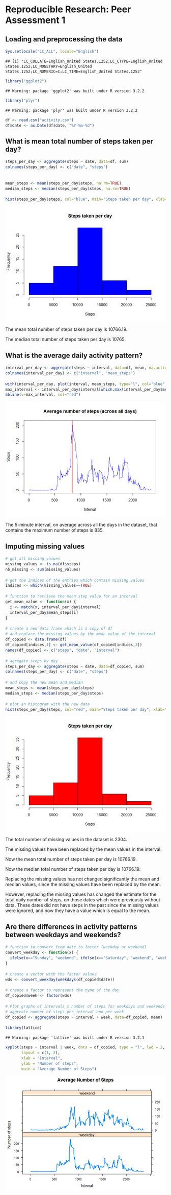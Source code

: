 # Reproducible Research: Peer Assessment 1


## Loading and preprocessing the data


```r
Sys.setlocale("LC_ALL", locale="English")
```

```
## [1] "LC_COLLATE=English_United States.1252;LC_CTYPE=English_United States.1252;LC_MONETARY=English_United States.1252;LC_NUMERIC=C;LC_TIME=English_United States.1252"
```

```r
library("ggplot2")
```

```
## Warning: package 'ggplot2' was built under R version 3.2.2
```

```r
library("plyr")
```

```
## Warning: package 'plyr' was built under R version 3.2.2
```

```r
df <- read.csv("activity.csv")
df$date <- as.Date(df$date, "%Y-%m-%d")
```


## What is mean total number of steps taken per day?

```r
steps_per_day <- aggregate(steps ~ date, data=df, sum)
colnames(steps_per_day) <- c("date", "steps")


mean_steps <- mean(steps_per_day$steps, na.rm=TRUE)
median_steps <- median(steps_per_day$steps, na.rm=TRUE)

hist(steps_per_day$steps, col="blue", main="Steps taken per day", xlab="Steps")
```

![](PA1_template_files/figure-html/unnamed-chunk-2-1.png) 

The mean total number of steps taken per day is 10766.19.


The median total number of steps taken per day is 10765.


## What is the average daily activity pattern?

```r
interval_per_day <- aggregate(steps ~ interval, data=df, mean, na.action=na.omit)
colnames(interval_per_day) <- c("interval", "mean_steps")

with(interval_per_day, plot(interval, mean_steps, type="l", col="blue", main="Average number of steps (across all days)", xlab="Interval", ylab="Steps"))
max_interval <- interval_per_day$interval[which.max(interval_per_day$mean_steps)]
abline(v=max_interval, col="red")
```

![](PA1_template_files/figure-html/unnamed-chunk-3-1.png) 

The 5-minute interval, on average across all the days in the dataset, that contains the maximum number of steps is 835.

## Imputing missing values

```r
# get all missing values
missing_values <- is.na(df$steps)
nb_missing <- sum(missing_values)

# get the indices of the entries which contain missing values
indices <- which(missing_values==TRUE)

# function to retrieve the mean step value for an interval
get_mean_value <- function(x) {
  i <- match(x, interval_per_day$interval)
  interval_per_day$mean_steps[i]
}

# create a new data frame which is a copy of df
# and replace the missing values by the mean value of the interval
df_copied <- data.frame(df)
df_copied[indices,1] <- get_mean_value(df_copied[indices,3])
names(df_copied) <- c("steps", "date", "interval")

# agregate steps by day
steps_per_day <- aggregate(steps ~ date, data=df_copied, sum)
colnames(steps_per_day) <- c("date", "steps")

# and copy the new mean and median
mean_steps <- mean(steps_per_day$steps)
median_steps <- median(steps_per_day$steps)

# plot an histogram with the new data
hist(steps_per_day$steps, col="red", main="Steps taken per day", xlab="Steps")
```

![](PA1_template_files/figure-html/unnamed-chunk-4-1.png) 

The total number of missing values in the dataset is 2304.

The missing values have been replaced by the mean values in the interval.

Now the mean total number of steps taken per day is 10766.19.

Now the median total number of steps taken per day is 10766.19.

Replacing the missing values has not changed significantly the mean and median values, since the missing values have been replaced by the mean.

However, replacing the missing values has changed the estimate for the total daily number of steps, on those dates which were previously without data. 
These dates did not have steps in the past since the missing values were ignored, and now they have a value which is equal to the mean.


## Are there differences in activity patterns between weekdays and weekends?

```r
# function to convert from date to factor (weekday or weekend)
convert_weekday <- function(x) {
  ifelse(x=="Sunday", "weekend", ifelse(x=="Saturday", "weekend", "weekday"))
}

# create a vector with the factor values
wds <- convert_weekday(weekdays(df_copied$date))

# create a factor to represent the type of the day
df_copied$week <- factor(wds)

# Plot graphs of intervals x number of steps for weekdays and weekends
# aggreate number of steps per interval and per week
df_copied <- aggregate(steps ~ interval + week, data=df_copied, mean)

library(lattice)
```

```
## Warning: package 'lattice' was built under R version 3.2.1
```

```r
xyplot(steps ~ interval | week, data = df_copied, type = "l", lwd = 2,
       layout = c(1, 2), 
       xlab = "Interval", 
       ylab = "Number of steps",
       main = "Average Number of Steps")
```

![](PA1_template_files/figure-html/unnamed-chunk-5-1.png) 

